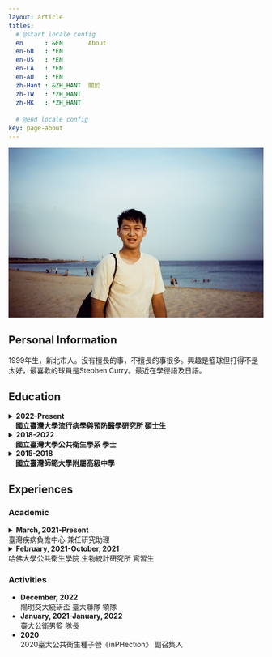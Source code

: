 ```yaml
---
layout: article
titles:
  # @start locale config
  en      : &EN       About
  en-GB   : *EN
  en-US   : *EN
  en-CA   : *EN
  en-AU   : *EN
  zh-Hant : &ZH_HANT  關於
  zh-TW   : *ZH_HANT
  zh-HK   : *ZH_HANT
 
  # @end locale config
key: page-about
---
```



![My Profile Picture](/ProfilePicture_v3.jpg)
## Personal Information
1999年生，新北市人。沒有擅長的事，不擅長的事很多。興趣是籃球但打得不是太好，最喜歡的球員是Stephen Curry。最近在學德語及日語。


## Education
<details>
  <summary><b>2022-Present<br>&emsp;國立臺灣大學流行病學與預防醫學研究所 碩士生</b></summary>
    <p><b>
    &emsp;主修生物醫學統計與資料科學<br>
    &emsp;Master student of Biostatistics and Health Data Science<br>
    </b>
    &emsp;&emsp;<i>Institute of Epidemiology and Prevent Medicine<br>
    &emsp;&emsp;National Taiwan University</i>
    </p>
</details>
<details>
  <summary><b>2018-2022<br>&emsp;國立臺灣大學公共衛生學系 學士</b></summary>
    <p>
    &emsp;主修生物統計與健康資訊<br>
    <b>
    &emsp;Bachelor of Science in Public Health<br>
    </b>
    &emsp;Specialized in Biostatistics and Health Data<br>
    &emsp;&emsp;<i>National Taiwan University</i>
    <ul>
    <li>生物統計學程  Biological Statistics Program</li>
    <li>傳染病學程 (主修流行病學) Infectious Diseases Program (Specialized in Epidemiology)</li>
    <li>健康大數據學程 Big Data in Health Program</li>
    </ul>
    </p>
</details>
<details>
  <summary><b>2015-2018<br>&emsp;國立臺灣師範大學附屬高級中學</b></summary>
    <p><b>
    &emsp;High School Diploma<br>
    </b>
    &emsp;&emsp;<i>The Affiliated Senior High School of National Taiwan Normal University</i>
    </p>
</details>

## Experiences

### Academic
<details>
  <summary><b>March, 2021-Present</b><br>
   臺灣疾病負擔中心 兼任研究助理
  </summary>
  <p>
  </p>
</details>
<details>
  <summary><b>February, 2021-October, 2021</b><br>
   哈佛大學公共衛生學院 生物統計研究所 實習生
  </summary>
  <p>
  </p>
</details>


### Activities
- **December, 2022**  
  陽明交大統研盃 臺大聯隊 領隊
- **January, 2021-January, 2022**   
  臺大公衛男籃 隊長 
- **2020**   
  2020臺大公共衛生種子營《inPHection》 副召集人

